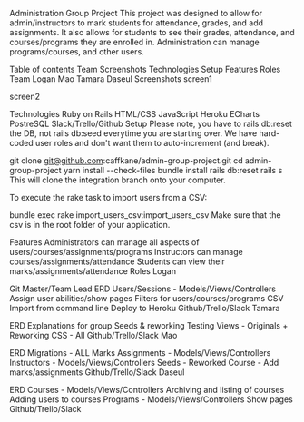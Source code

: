 Administration Group Project
This project was designed to allow for admin/instructors to mark students for attendance, grades, and add assignments. It also allows for students to see their grades, attendance, and courses/programs they are enrolled in. Administration can manage programs/courses, and other users.

Table of contents
Team
Screenshots
Technologies
Setup
Features
Roles
Team
Logan
Mao
Tamara
Daseul
Screenshots
screen1

screen2

Technologies
Ruby on Rails
HTML/CSS
JavaScript
Heroku
ECharts
PostreSQL
Slack/Trello/Github
Setup
Please note, you have to rails db:reset the DB, not rails db:seed everytime you are starting over. We have hard-coded user roles and don't want them to auto-increment (and break).

git clone 
git@github.com:caffkane/admin-group-project.git
cd admin-group-project
yarn install --check-files
bundle install
rails db:reset
rails s
This will clone the integration branch onto your computer.

To execute the rake task to import users from a CSV:

bundle exec rake import_users_csv:import_users_csv
Make sure that the csv is in the root folder of your application.

Features
Administrators can manage all aspects of users/courses/assignments/programs
Instructors can manage courses/assignments/attendance
Students can view their marks/assignments/attendance
Roles
Logan

Git Master/Team Lead
ERD
Users/Sessions - Models/Views/Controllers
Assign user abilities/show pages
Filters for users/courses/programs
CSV Import from command line
Deploy to Heroku
Github/Trello/Slack
Tamara

ERD
Explanations for group
Seeds & reworking
Testing
Views - Originals + Reworking
CSS - All
Github/Trello/Slack
Mao

ERD
Migrations - ALL
Marks
Assignments - Models/Views/Controllers
Instructors - Models/Views/Controllers
Seeds - Reworked
Course - Add marks/assignments
Github/Trello/Slack
Daseul

ERD
Courses - Models/Views/Controllers
Archiving and listing of courses
Adding users to courses
Programs - Models/Views/Controllers
Show pages
Github/Trello/Slack

